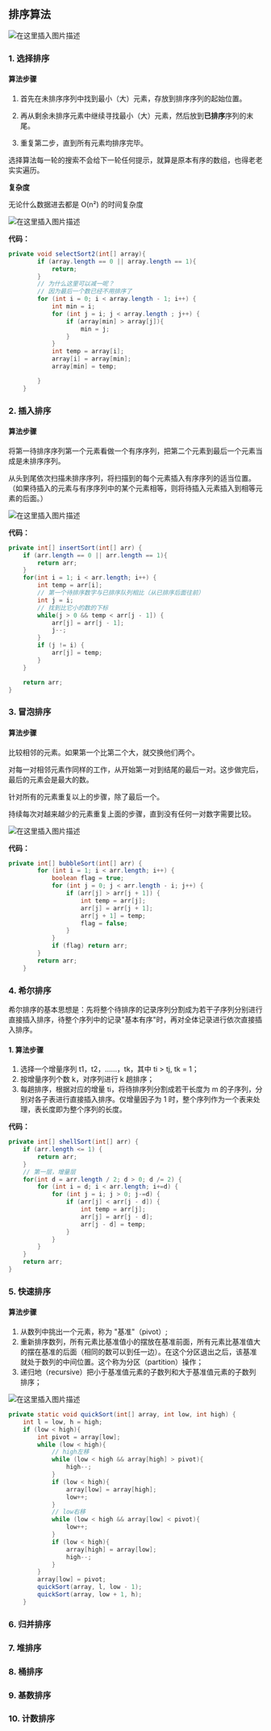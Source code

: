 ## 排序算法

![在这里插入图片描述](https://img-blog.csdnimg.cn/20201204103444649.png?x-oss-process=image/watermark,type_ZmFuZ3poZW5naGVpdGk,shadow_10,text_aHR0cHM6Ly9ibG9nLmNzZG4ubmV0L3dlaXhpbl80MTc5NjI1Nw==,size_16,color_FFFFFF,t_70)

### 1. 选择排序

####  算法步骤

1. 首先在未排序序列中找到最小（大）元素，存放到排序序列的起始位置。

2. 再从剩余未排序元素中继续寻找最小（大）元素，然后放到**已排序**序列的末尾。

3. 重复第二步，直到所有元素均排序完毕。

选择算法每一轮的搜索不会给下一轮任何提示，就算是原本有序的数组，也得老老实实遍历。

**复杂度**

无论什么数据进去都是 O(n²) 的时间复杂度

![在这里插入图片描述](https://img-blog.csdnimg.cn/20200929151826525.gif#pic_center)

**代码：**

```java
private void selectSort2(int[] array){
        if (array.length == 0 || array.length == 1){
            return;
        }
        // 为什么这里可以减一呢？
        // 因为最后一个数已经不用排序了
        for (int i = 0; i < array.length - 1; i++) {
            int min = i;
            for (int j = i; j < array.length ; j++) {
                if (array[min] > array[j]){
                    min = j;
                }
            }
            int temp = array[i];
            array[i] = array[min];
            array[min] = temp;

        }
    }
```

### 2. 插入排序

#### 算法步骤

将第一待排序序列第一个元素看做一个有序序列，把第二个元素到最后一个元素当成是未排序序列。

从头到尾依次扫描未排序序列，将扫描到的每个元素插入有序序列的适当位置。（如果待插入的元素与有序序列中的某个元素相等，则将待插入元素插入到相等元素的后面。）

![在这里插入图片描述](https://img-blog.csdnimg.cn/20200929152431935.gif#pic_center)

**代码：**

```java
private int[] insertSort(int[] arr) {
    if (arr.length == 0 || arr.length == 1){
        return arr;
    }
    for(int i = 1; i < arr.length; i++) {
        int temp = arr[i];
        // 第一个待排序数字与已排序队列相比（从已排序后面往前）
        int j = i;
        // 找到比它小的数的下标
        while(j > 0 && temp < arr[j - 1]) {
            arr[j] = arr[j - 1];
            j--;
        }
        if (j != i) {
            arr[j] = temp;
        }
    }

    return arr;
}
```

### 3. 冒泡排序

#### 算法步骤

比较相邻的元素。如果第一个比第二个大，就交换他们两个。

对每一对相邻元素作同样的工作，从开始第一对到结尾的最后一对。这步做完后，最后的元素会是最大的数。

针对所有的元素重复以上的步骤，除了最后一个。

持续每次对越来越少的元素重复上面的步骤，直到没有任何一对数字需要比较。

![在这里插入图片描述](https://img-blog.csdnimg.cn/20200929161543851.gif#pic_center)

**代码：**

```java
private int[] bubbleSort(int[] arr) {
        for (int i = 1; i < arr.length; i++) {
            boolean flag = true;
            for (int j = 0; j < arr.length - i; j++) {
                if (arr[j] > arr[j + 1]) {
                    int temp = arr[j];
                    arr[j] = arr[j + 1];
                    arr[j + 1] = temp;
                    flag = false;
                }
            }
            if (flag) return arr;
        }
        return arr;
    }
```

### 4. 希尔排序

​	希尔排序的基本思想是：先将整个待排序的记录序列分割成为若干子序列分别进行直接插入排序，待整个序列中的记录"基本有序"时，再对全体记录进行依次直接插入排序。

#### 1. 算法步骤

1. 选择一个增量序列 t1，t2，……，tk，其中 ti > tj, tk = 1；
2. 按增量序列个数 k，对序列进行 k 趟排序；
3. 每趟排序，根据对应的增量 ti，将待排序列分割成若干长度为 m 的子序列，分别对各子表进行直接插入排序。仅增量因子为 1 时，整个序列作为一个表来处理，表长度即为整个序列的长度。

**代码：**

```java
private int[] shellSort(int[] arr) {
    if (arr.length <= 1) {
        return arr;
    }
    // 第一层，增量层
    for(int d = arr.length / 2; d > 0; d /= 2) {
        for (int i = d; i < arr.length; i+=d) {
            for (int j = i; j > 0; j-=d) {
                if (arr[j] < arr[j - d]) {
                    int temp = arr[j];
                    arr[j] = arr[j - d];
                    arr[j - d] = temp;
                }
            }
        }
    }
    return arr;
}
```

### 5. 快速排序

#### 算法步骤

1. 从数列中挑出一个元素，称为 "基准"（pivot）;
2. 重新排序数列，所有元素比基准值小的摆放在基准前面，所有元素比基准值大的摆在基准的后面（相同的数可以到任一边）。在这个分区退出之后，该基准就处于数列的中间位置。这个称为分区（partition）操作；
3. 递归地（recursive）把小于基准值元素的子数列和大于基准值元素的子数列排序；

![在这里插入图片描述](https://img-blog.csdnimg.cn/2020092917173866.gif#pic_center)

```java
private static void quickSort(int[] array, int low, int high) {
    int l = low, h = high;
    if (low < high){
        int pivot = array[low];
        while (low < high){
            // high左移
            while (low < high && array[high] > pivot){
                high--;
            }
            if (low < high){
                array[low] = array[high];
                low++;
            }
            // low右移
            while (low < high && array[low] < pivot){
                low++;
            }
            if (low < high){
                array[high] = array[low];
                high--;
            }
        }
        array[low] = pivot;
        quickSort(array, l, low - 1);
        quickSort(array, low + 1, h);
    }
```

### 6. 归并排序

### 7. 堆排序

### 8. 桶排序

### 9. 基数排序

### 10. 计数排序





